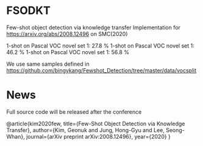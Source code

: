 # FSODKT
Few-shot object detection via knowledge transfer
Implementation for https://arxiv.org/abs/2008.12496 on SMC(2020)

1-shot on Pascal VOC novel set 1: 27.8 %
1-shot on Pascal VOC novel set 1: 46.2 %
1-shot on Pascal VOC novel set 1: 56.8 %

We use same samples defined in https://github.com/bingykang/Fewshot_Detection/tree/master/data/vocsplit

# News
Full source code will be released after the conference


@article{kim2020few,
  title={Few-Shot Object Detection via Knowledge Transfer},
  author={Kim, Geonuk and Jung, Hong-Gyu and Lee, Seong-Whan},
  journal={arXiv preprint arXiv:2008.12496},
  year={2020}
}
